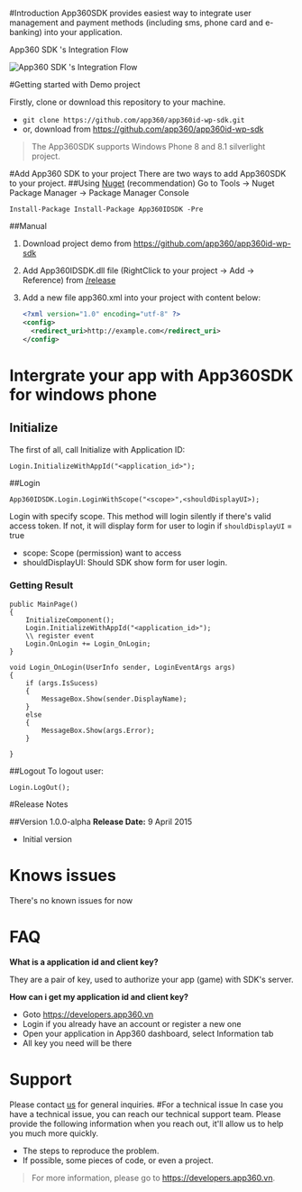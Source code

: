 
#Introduction
App360SDK provides easiest way to integrate user management and payment methods (including sms, phone card and e-banking) into your application.

App360 SDK 's Integration Flow

![App360 SDK 's Integration Flow](https://camo.githubusercontent.com/c1f062a8627f539dbb4d1668f712d1c675b17142/687474703a2f2f692e696d6775722e636f6d2f505864436d62332e706e67)


#Getting started with Demo project

Firstly, clone or download this repository to your machine.

 - `git clone https://github.com/app360/app360id-wp-sdk.git`
 - or, download from https://github.com/app360/app360id-wp-sdk

>The App360SDK supports Windows Phone 8 and 8.1 silverlight project.

#Add App360 SDK to your project
There are two ways to add App360SDK to your project.
##Using [Nuget](https://www.nuget.org/packages/App360SDK) (recommendation)
Go to Tools -> Nuget Package Manager -> Package Manager Console

`Install-Package Install-Package App360IDSDK -Pre`

##Manual

1. Download project demo from https://github.com/app360/app360id-wp-sdk
2. Add  App360IDSDK.dll file (RightClick to your project -> Add -> Reference)
	   from [/release](https://github.com/app360/app360-wp-sdk/tree/master/Release) 
	
3. Add a new file app360.xml into your project with content below:
	```xml
	<?xml version="1.0" encoding="utf-8" ?>
	<config>
	  <redirect_uri>http://example.com</redirect_uri>
	</config>
	```
# Intergrate your app with App360SDK for windows phone


## Initialize
The first of all, call Initialize with Application ID:
```
Login.InitializeWithAppId("<application_id>");
```

##Login

`App360IDSDK.Login.LoginWithScope("<scope>",<shouldDisplayUI>);`

  Login with specify scope. This method will login silently if there's valid access token. If not, it will display form for user to login if `shouldDisplayUI` = true
  
- scope: Scope (permission) want to access
- shouldDisplayUI: Should SDK show form for user login.

### Getting Result
```
public MainPage()
{
	InitializeComponent();
	Login.InitializeWithAppId("<application_id>");
	\\ register event
	Login.OnLogin += Login_OnLogin;
}

void Login_OnLogin(UserInfo sender, LoginEventArgs args)
{
	if (args.IsSucess)
	{
		MessageBox.Show(sender.DisplayName);
	}
	else
	{
		MessageBox.Show(args.Error);
	}

}
```

##Logout
To logout user:

 ```Login.LogOut();```

#Release Notes

##Version 1.0.0-alpha
**Release Date:** 9 April 2015

- Initial version
 

# Knows issues
There's no known issues for now
# FAQ
**What is a application id and client key?**

They are a pair of key, used to authorize your app (game) with SDK's server.

**How can i get my application id and client key?**

 - Goto https://developers.app360.vn
 - Login if you already have an account or register a new one
 - Open your application in App360 dashboard, select Information tab
 - All key you need will be there
 
 
# Support
Please contact [us](mailto:support@app360.vn) for general inquiries.
#For a technical issue
In case you have a technical issue, you can reach our technical support team. Please provide the following information when you reach out, it'll allow us to help you much more quickly.

 - The steps to reproduce the problem. 
 - If possible, some pieces of code, or even a project.
>For more information, please go to https://developers.app360.vn.